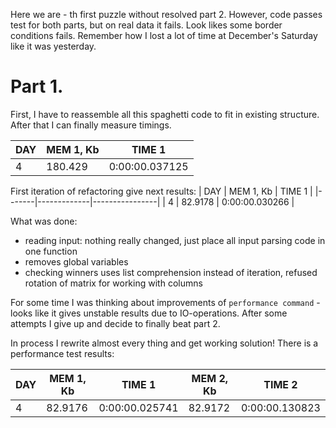 Here we are - th first puzzle without resolved part 2.
However, code passes test for both parts, but on real data it fails. 
Look likes some border conditions fails. 
Remember how I lost a lot of time at December's Saturday like it was yesterday.

# Part 1.

First, I have to reassemble all this spaghetti code to fit in existing structure.
After that I can finally measure timings.

|   DAY |   MEM 1, Kb | TIME 1         |
|-------|-------------|----------------|
|     4 |     180.429 | 0:00:00.037125 |

First iteration of refactoring give next results:
|   DAY |   MEM 1, Kb | TIME 1         |
|-------|-------------|----------------|
|     4 |     82.9178 | 0:00:00.030266 |

What was done:
* reading input: nothing really changed, just place all input parsing code in one function
* removes global variables
* checking winners uses list comprehension instead of iteration, refused rotation of matrix for working with columns

For some time I was thinking about improvements of `performance command` - looks like it gives unstable results due to IO-operations.
After some attempts I give up and decide to finally beat part 2.

In process I rewrite almost every thing and get working solution!
There is a performance test results:

|   DAY |   MEM 1, Kb | TIME 1         |   MEM 2, Kb | TIME 2         |
|-------|-------------|----------------|-------------|----------------|
|     4 |     82.9176 | 0:00:00.025741 |     82.9172 | 0:00:00.130823 |
